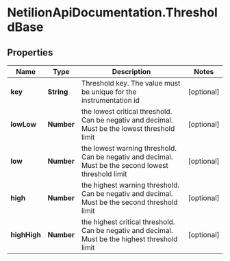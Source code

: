# NetilionApiDocumentation.ThresholdBase

## Properties
Name | Type | Description | Notes
------------ | ------------- | ------------- | -------------
**key** | **String** | Threshold key. The value must be unique for the instrumentation id | [optional] 
**lowLow** | **Number** | the lowest critical threshold. Can be negativ and decimal. Must be the lowest threshold limit | [optional] 
**low** | **Number** | the lowest warning threshold. Can be negativ and decimal. Must be the second lowest threshold limit | [optional] 
**high** | **Number** | the highest warning threshold. Can be negativ and decimal. Must be the second threshold limit | [optional] 
**highHigh** | **Number** | the highest critical threshold. Can be negativ and decimal. Must be the highest threshold limit | [optional] 

